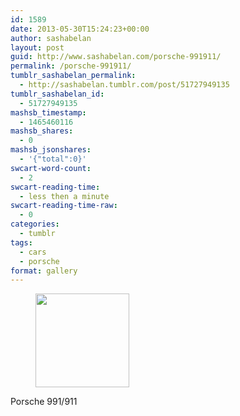 ```yaml
---
id: 1589
date: 2013-05-30T15:24:23+00:00
author: sashabelan
layout: post
guid: http://www.sashabelan.com/porsche-991911/
permalink: /porsche-991911/
tumblr_sashabelan_permalink:
  - http://sashabelan.tumblr.com/post/51727949135
tumblr_sashabelan_id:
  - 51727949135
mashsb_timestamp:
  - 1465460116
mashsb_shares:
  - 0
mashsb_jsonshares:
  - '{"total":0}'
swcart-word-count:
  - 2
swcart-reading-time:
  - less then a minute
swcart-reading-time-raw:
  - 0
categories:
  - tumblr
tags:
  - cars
  - porsche
format: gallery
---
```

<div id='gallery-395' class='gallery galleryid-1589 gallery-columns-3 gallery-size-thumbnail'>
  <figure class='gallery-item'> 
  
  <div class='gallery-icon landscape'>
    <a href='http://www.sashabelan.ru/porsche-991911/attachment/1590/'><img width="150" height="150" src="http://www.sashabelan.ru/wp-content/uploads/2013/05/tumblr_mnmasneQto1qarj97o1_500-150x150.jpg" class="attachment-thumbnail size-thumbnail" alt="" /></a>
  </div></figure>
</div>

Porsche 991/911